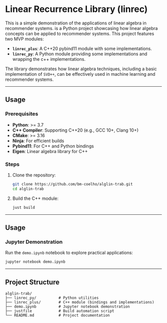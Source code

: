 # Linear Recurrence Library (linrec)

This is a simple demonstration of the applications of linear algebra in recommender systems. is a Python project showcasing how linear algebra concepts can be applied to recommender systems. This project features two MVP modules:


- **`linrec_plus`**: A C++20 pybind11 module with some implementations.
- **`linrec_py`**: A Python module providing some implementations and wrapping the c++ implementations.

The library demonstrates how linear algebra techniques, including a basic implementation of `SVD++`, can be effectively used in machine learning and recommender systems.

---

## Usage

### Prerequisites

- **Python**: >= 3.7
- **C++ Compiler**: Supporting C++20 (e.g., GCC 10+, Clang 10+)
- **CMake**: >= 3.16
- **Ninja**: For efficient builds
- **Pybind11**: For C++ and Python bindings
- **Eigen**: Linear algebra library for C++

### Steps

1. Clone the repository:
   ```bash
   git clone https://github.com/bm-coelho/alglin-trab.git
   cd alglin-trab
   ```

2. Build the C++ module:
   ```bash
   just build
   ```

---

## Usage

### Jupyter Demonstration

Run the `demo.ipynb` notebook to explore practical applications:

```bash
jupyter notebook demo.ipynb
```

---

## Project Structure

```text
alglin-trab/
├── linrec_py/          # Python utilities
├── linrec_plus/        # C++ module (bindings and implementations)
├── demo.ipynb          # Jupyter notebook demonstration
├── justfile            # Build automation script
└── README.md           # Project documentation
```

